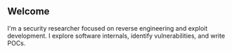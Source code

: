 ## Welcome

I'm a security researcher focused on reverse engineering and exploit development. I explore software internals, identify vulnerabilities, and write POCs.

